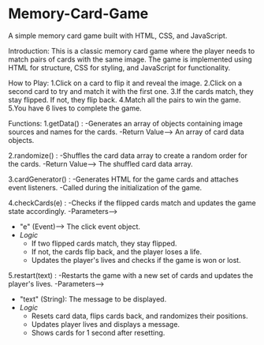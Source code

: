 # Memory-Card-Game
A simple memory card game built with HTML, CSS, and JavaScript.


Introduction:
This is a classic memory card game where the player needs to match pairs of cards with the same image. The game is implemented using HTML for structure,
CSS for styling, and JavaScript for functionality.

How to Play:
1.Click on a card to flip it and reveal the image.
2.Click on a second card to try and match it with the first one.
3.If the cards match, they stay flipped. If not, they flip back.
4.Match all the pairs to win the game.
5.You have 6 lives to complete the game.

Functions:
1.getData() :
-Generates an array of objects containing image sources and names for the cards.
-Return Value--> An array of card data objects.

2.randomize() :
-Shuffles the card data array to create a random order for the cards.
-Return Value--> The shuffled card data array.

3.cardGenerator() :
-Generates HTML for the game cards and attaches event listeners.
-Called during the initialization of the game.

4.checkCards(e) :
-Checks if the flipped cards match and updates the game state accordingly.
-Parameters-->
  - "e" (Event)--> The click event object.
- *Logic*
  - If two flipped cards match, they stay flipped.
  - If not, the cards flip back, and the player loses a life.
  - Updates the player's lives and checks if the game is won or lost.

5.restart(text) :
-Restarts the game with a new set of cards and updates the player's lives.
-Parameters-->
  - "text" (String): The message to be displayed.
- *Logic*
  - Resets card data, flips cards back, and randomizes their positions.
  - Updates player lives and displays a message.
  - Shows cards for 1 second after resetting.
